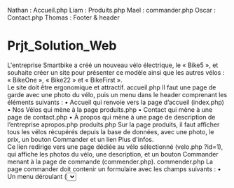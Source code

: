 Nathan : Accueil.php
Liam : Produits.php
Mael : commander.php
Oscar : Contact.php
Thomas : Footer & header


# Prjt_Solution_Web

L'entreprise Smartbike a créé un nouveau vélo électrique, le « Bike5 », et souhaite créer un site pour 
présenter ce modèle ainsi que les autres vélos : « BikeOne », « Bike22 » et « BikeFirst ».  
Le site doit être ergonomique et attractif. 
accueil.php 
Il faut une page de garde avec une photo du vélo, puis un menu dans le header comprenant les 
éléments suivants : 
• Accueil qui renvoie vers la page d’accueil (index.php) 
• Nos Vélos qui mène à la page produits.php 
• Contact qui mène à une page de contact.php 
• À propos qui mène à une page de description de l’entreprise apropos.php 
produits.php 
Sur la page produits, il faut afficher tous les vélos récupérés depuis la base de données, avec une 
photo, le prix, un bouton Commander et un lien Plus d'infos.  
Ce lien redirige vers une page dédiée au vélo sélectionné (velo.php ?id=1), qui affiche les photos 
du vélo, une description, et un bouton Commander menant à la page de commande 
(commender.php). 
commender.php 
La page commander doit contenir un formulaire avec les champs suivants : 
• Un menu déroulant (<select>) contenant tous les vélos récupérés depuis la base de 
données, pour sélectionner un vélo. 
• Nom 
• Prénom 
• Email 
• Message 
• Un bouton Envoyer 
Une fois envoyée, la commande doit être sauvegardée dans la base de données « smartbike ». 
contact.php 
La page contact doit contenir un formulaire de contact avec les champs suivants : 
• Nom 
• Prénom 
• Email 
• Message 
• Un bouton Envoyer 
Elle doit également afficher les informations de l’entreprise Smartbike (à inventer) ainsi qu'une 
carte Google Maps avec l’adresse de l’entreprise (utilisez l’adresse de l'école EPSI). 
• Le site doit être développé en HTML, CSS, PHP et MySQL. 
• Le site doit être responsive. 
• Créer quelques maquettes sur Figma ou diagrams.net. 
• Présenter sous forme de diaporama (PowerPoint). 
Soutenance le 12/12/2024 
15 min de présentation et 15 min d’échange 
header.php 
Contient le logo de l’entreprise et le menu (Accueil, À ropos, Nos vélos, Contact). 
footer.php 
Contient les informations de l’entreprise (adresse, téléphone, etc.). Vous pouvez inventer ces 
informations.
